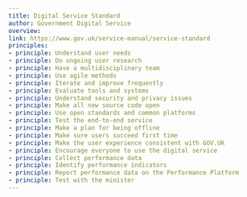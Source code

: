 ```yaml
---
title: Digital Service Standard
author: Government Digital Service
overview:
link: https://www.gov.uk/service-manual/service-standard
principles:
- principle: Understand user needs
- principle: Do ongoing user research
- principle: Have a multidisciplinary team
- principle: Use agile methods
- principle: Iterate and improve frequently
- principle: Evaluate tools and systems
- principle: Understand security and privacy issues
- principle: Make all new source code open
- principle: Use open standards and common platforms
- principle: Test the end-to-end service
- principle: Make a plan for being offline
- principle: Make sure users succeed first time
- principle: Make the user experience consistent with GOV.UK
- principle: Encourage everyone to use the digital service
- principle: Collect performance data
- principle: Identify performance indicators
- principle: Report performance data on the Performance Platform
- principle: Test with the minister
---
```


